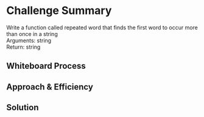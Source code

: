 # Challenge Summary
<!-- Description of the challenge -->
Write a function called repeated word that finds the first word to occur more than once in a string <br>
Arguments: string <br>
Return: string <br>

## Whiteboard Process
<!-- Embedded whiteboard image -->

## Approach & Efficiency
<!-- What approach did you take? Why? What is the Big O space/time for this approach? -->

## Solution
<!-- Show how to run your code, and examples of it in action -->